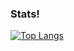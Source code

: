 ### Stats!

[![Top Langs](https://github-readme-stats.vercel.app/api/top-langs/?username=markojudas&layout=compact)](https://github.com/anuraghazra/github-readme-stats)

<!--
**Markojudas/markojudas** is a ✨ _special_ ✨ repository because its `README.md` (this file) appears on your GitHub profile.

Here are some ideas to get you started:

- 🔭 I’m currently working on ...
- 🌱 I’m currently learning ...
- 👯 I’m looking to collaborate on ...
- 🤔 I’m looking for help with ...
- 💬 Ask me about ...
- 📫 How to reach me: ...
- 😄 Pronouns: ...
- ⚡ Fun fact: ...
-->
